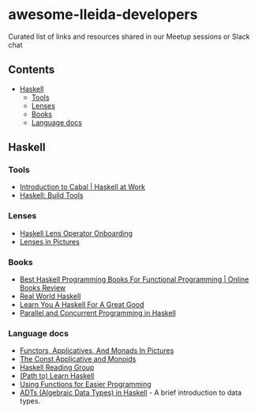 # awesome-lleida-developers
Curated list of links and resources shared in our Meetup sessions or Slack chat 
## Contents

- [Haskell](#haskell)
  - [Tools](#tools)
  - [Lenses](#lenses)
  - [Books](#books)
  - [Language docs](#language-docs)

## Haskell

### Tools
- [Introduction to Cabal | Haskell at Work](https://haskell-at-work.com/episodes/2018-05-13-introduction-to-cabal.html)
- [Haskell: Build Tools](https://kowainik.github.io/posts/2018-06-21-haskell-build-tools.html)

### Lenses
- [Haskell Lens Operator Onboarding](https://medium.com/urbint-engineering/haskell-lens-operator-onboarding-a235481e8fac)
- [Lenses in Pictures](http://adit.io/posts/2013-07-22-lenses-in-pictures.html)

### Books
- [Best Haskell Programming Books For Functional Programming | Online Books Review](https://www.onlinebooksreview.com/articles/haskell-programming-book)
- [Real World Haskell](http://book.realworldhaskell.org/)
- [Learn You A Haskell For A Great Good](http://learnyouahaskell.com/)
- [Parallel and Concurrent Programming in Haskell](https://web.archive.org/web/20180108044627/http://chimera.labs.oreilly.com:80/books/1230000000929/index.html)

### Language docs
- [Functors, Applicatives, And Monads In Pictures](http://adit.io/posts/2013-04-17-functors,_applicatives,_and_monads_in_pictures.html)
- [The Const Applicative and Monoids](https://blog.jle.im/entry/const-applicative-and-monoids.html)
- [Haskell Reading Group](https://hackwithlambda.github.io/reading-group/)
- [(Path to) Learn Haskell](https://github.com/bitemyapp/learnhaskell)
- [Using Functions for Easier Programming](https://cacm.acm.org/magazines/2018/5/227202-using-functions-for-easier-programming/fulltext)
- [ADTs (Algebraic Data Types) in Haskell](http://muattiyah.com/posts/haskell-adts/) - A brief introduction to data types.
